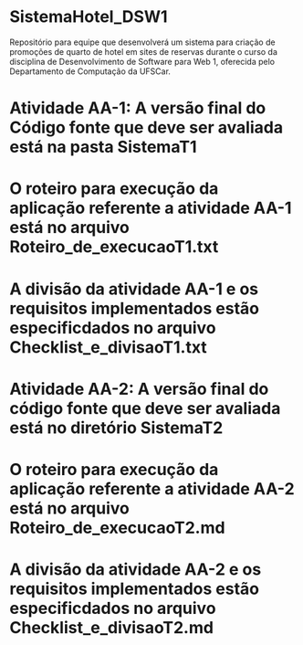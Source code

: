 # SistemaHotel_DSW1
Repositório para equipe que desenvolverá um sistema para criação de promoções de quarto de hotel em sites de reservas durante o curso da disciplina de Desenvolvimento de Software para Web 1, oferecida pelo Departamento de Computação da UFSCar.

# Atividade AA-1: A versão final do Código fonte que deve ser avaliada está na pasta SistemaT1
# O roteiro para execução da aplicação referente a atividade AA-1 está no arquivo Roteiro_de_execucaoT1.txt
# A divisão da atividade AA-1 e os requisitos implementados estão especificdados no arquivo Checklist_e_divisaoT1.txt


# Atividade AA-2: A versão final do código fonte que deve ser avaliada está no diretório SistemaT2
# O roteiro para execução da aplicação referente a atividade AA-2 está no arquivo Roteiro_de_execucaoT2.md
# A divisão da atividade AA-2 e os requisitos implementados estão especificdados no arquivo Checklist_e_divisaoT2.md
